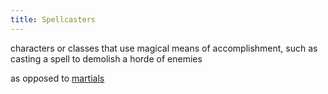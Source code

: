 ```yaml
---
title: Spellcasters
---
```


characters or classes that use magical means of accomplishment, such as casting a spell to demolish a horde of enemies

as opposed to [martials](./martials.html)
